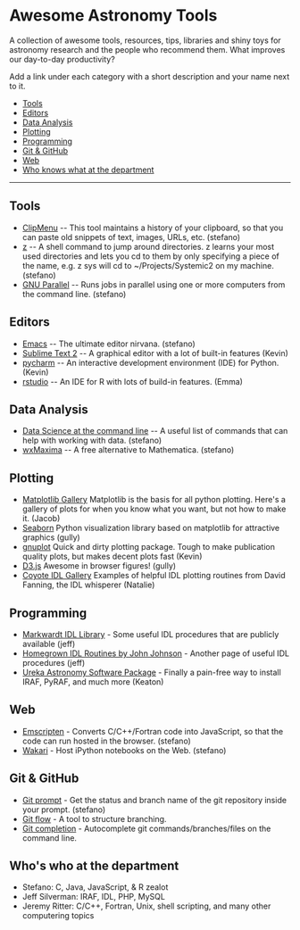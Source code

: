 # Awesome Astronomy Tools
A collection of awesome tools, resources, tips, libraries and shiny toys for astronomy
research and the people who recommend them. What improves our day-to-day productivity?

Add a link under each category with a short description and your name next to it.

<!-- You can add more categories below: -->
* [Tools](#tools)
* [Editors](#editors)
* [Data Analysis](#data-analysis)
* [Plotting](#plotting)
* [Programming](#programming)
* [Git & GitHub](#git-github)
* [Web](#web)
* [Who knows what at the department](#who-knows-what-at-the-department)

----
## Tools

* [ClipMenu](http://www.clipmenu.com) -- This tool maintains a history of your clipboard, so that you can paste old snippets of text, images, URLs, etc. (stefano)
* [z](https://github.com/rupa/z) -- A shell command to jump around directories. z learns your most used directories and lets you cd to them by only specifying a piece of the name, e.g. z sys will cd to ~/Projects/Systemic2 on my machine. (stefano)
* [GNU Parallel](http://www.gnu.org/software/parallel/) -- Runs jobs in parallel using one or more computers from the command line. (stefano)

## Editors

* [Emacs](http://www.emacsformacosx.com) -- The ultimate editor nirvana. (stefano)
* [Sublime Text 2](http://www.sublimetext.com/2) -- A graphical editor with a lot of built-in features (Kevin)
* [pycharm](https://www.jetbrains.com/pycharm/) -- An interactive development environment (IDE) for Python. (Kevin)
* [rstudio](http://www.rstudio.com) -- An IDE for R with lots of build-in features. (Emma)

## Data Analysis

* [Data Science at the command line](http://datascienceatthecommandline.com/#tools) -- A useful list of commands that can help with working with data. (stefano)
* [wxMaxima](http://andrejv.github.io/wxmaxima/index.html) -- A free alternative to Mathematica. (stefano)
  
## Plotting

* [Matplotlib Gallery](http://matplotlib.org/gallery.html) Matplotlib is the basis for all python plotting. Here's a gallery of plots for when you know what you want, but not how to make it. (Jacob)
* [Seaborn](http://stanford.edu/~mwaskom/software/seaborn/) Python visualization library based on matplotlib for attractive graphics (gully)
* [gnuplot](http://www.gnuplot.info/) Quick and dirty plotting package. Tough to make publication quality plots, but makes decent plots fast (Kevin)
*  [D3.js](http://d3js.org) Awesome in browser figures! (gully)
* [Coyote IDL Gallery](http://www.idlcoyote.com/gallery/) Examples of helpful IDL plotting routines from David Fanning, the IDL whisperer (Natalie)

## Programming

* [Markwardt IDL Library](http://www.physics.wisc.edu/~craigm/idl/) - Some useful IDL procedures that are publicly available (jeff)
* [Homegrown IDL Routines by John Johnson](http://astro.berkeley.edu/~johnjohn/idl.html) - Another page of useful IDL procedures (jeff)
* [Ureka Astronomy Software Package](http://ssb.stsci.edu/ureka/) - Finally a pain-free way to install IRAF, PyRAF, and much more (Keaton)

## Web

* [Emscripten](https://github.com/kripken/emscripten) - Converts C/C++/Fortran code into JavaScript, so that the code can run hosted in the browser. (stefano)
* [Wakari](https://wakari.io) - Host iPython notebooks on the Web. (stefano)


## Git & GitHub

* [Git prompt](https://gist.github.com/stefano-meschiari/ca163cd91c63492928fb) - Get the status and branch name of the git repository inside your prompt. (stefano)
* [Git flow](https://github.com/nvie/gitflow) - A tool to structure branching.
* [Git completion](https://github.com/bobthecow/git-flow-completion/wiki/Install-Bash-git-completion) - Autocomplete git commands/branches/files on the command line.

## Who's who at the department

* Stefano: C, Java, JavaScript, & R zealot
* Jeff Silverman: IRAF, IDL, PHP, MySQL
* Jeremy Ritter: C/C++, Fortran, Unix, shell scripting, and many other computering topics
